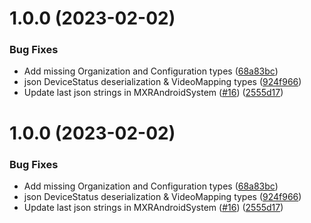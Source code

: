 # 1.0.0 (2023-02-02)


### Bug Fixes

* Add missing Organization and Configuration types ([68a83bc](https://github.com/ManageXR/mxr-unity-sdk/commit/68a83bc05b840c6c9cbb9bd4c16a50ef218f91c7))
* json DeviceStatus deserialization & VideoMapping types ([924f966](https://github.com/ManageXR/mxr-unity-sdk/commit/924f966ef8e9d9e9d2ca359fb247b020b6473eea))
* Update last json strings in MXRAndroidSystem ([#16](https://github.com/ManageXR/mxr-unity-sdk/issues/16)) ([2555d17](https://github.com/ManageXR/mxr-unity-sdk/commit/2555d17211bb3c852e4dad4b1637b77fa056f349))

# 1.0.0 (2023-02-02)


### Bug Fixes

* Add missing Organization and Configuration types ([68a83bc](https://github.com/ManageXR/mxr-unity-sdk/commit/68a83bc05b840c6c9cbb9bd4c16a50ef218f91c7))
* json DeviceStatus deserialization & VideoMapping types ([924f966](https://github.com/ManageXR/mxr-unity-sdk/commit/924f966ef8e9d9e9d2ca359fb247b020b6473eea))
* Update last json strings in MXRAndroidSystem ([#16](https://github.com/ManageXR/mxr-unity-sdk/issues/16)) ([2555d17](https://github.com/ManageXR/mxr-unity-sdk/commit/2555d17211bb3c852e4dad4b1637b77fa056f349))
